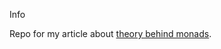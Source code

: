 Info

Repo for my article about [theory behind monads](https://dzone.com/articles/what-is-a-monad-basic-theory-for-a-java-developer).